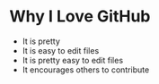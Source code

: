 # Why I Love GitHub

* It is pretty
* It is easy to edit files
* It is pretty easy to edit files
* It encourages others to contribute
